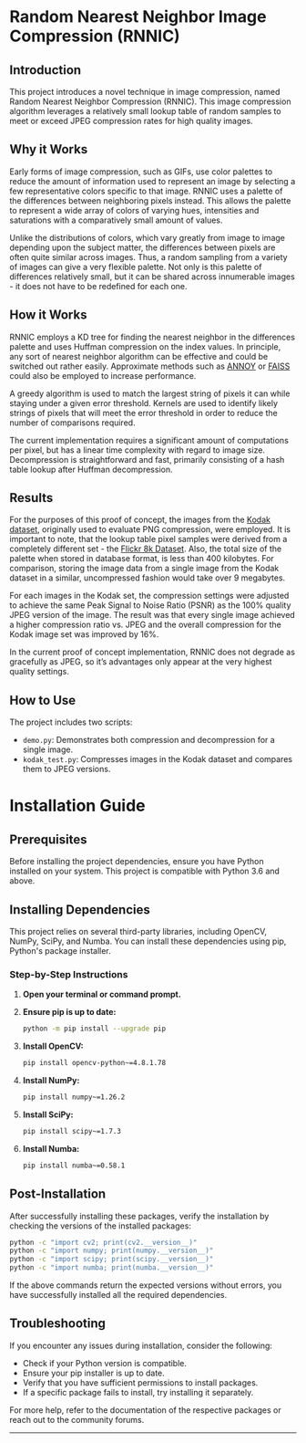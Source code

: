 # Random Nearest Neighbor Image Compression (RNNIC)

## Introduction
This project introduces a novel technique in image compression, named Random Nearest Neighbor Compression (RNNIC). This image compression algorithm leverages a relatively small lookup table of random samples to meet or exceed JPEG compression rates for high quality images.

## Why it Works
Early forms of image compression, such as GIFs, use color palettes to reduce the amount of information used to represent an image by selecting a few representative colors specific to that image. RNNIC uses a palette of the differences between neighboring pixels instead. This allows the palette to represent a wide array of colors of varying hues, intensities and saturations with a comparatively small amount of values.

Unlike the distributions of colors, which vary greatly from image to image depending upon the subject matter, the differences between pixels are often quite similar across images. Thus, a random sampling from a variety of images can give a very flexible palette. Not only is this palette of differences relatively small, but it can be shared across innumerable images - it does not have to be redefined for each one.


## How it Works
RNNIC employs a KD tree for finding the nearest neighbor in the differences palette and uses Huffman compression on the index values. In principle, any sort of nearest neighbor algorithm can be effective and could be switched out rather easily. Approximate methods such as [ANNOY](https://pypi.org/project/annoy/) or [FAISS](https://ai.meta.com/tools/faiss/) could also be employed to increase performance.

A greedy algorithm is used to match the largest string of pixels it can while staying under a given error threshold. Kernels are used to identify likely strings of pixels that will meet the error threshold in order to reduce the number of comparisons required.

The current implementation requires a significant amount of computations per pixel, but has a linear time complexity with regard to image size. Decompression is straightforward and fast, primarily consisting of a hash table lookup after Huffman decompression.

## Results
For the purposes of this proof of concept, the images from the [Kodak dataset](https://r0k.us/graphics/kodak/), originally used to evaluate PNG compression, were employed. It is important to note, that the lookup table pixel samples were derived from a completely different set - the [Flickr 8k Dataset](https://www.kaggle.com/datasets/adityajn105/flickr8k). Also, the total size of the palette when stored in database format, is less than 400 kilobytes. For comparison, storing the image data from a single image from the Kodak dataset in a similar, uncompressed fashion would take over 9 megabytes. 

For each images in the Kodak set, the compression settings were adjusted to achieve the same Peak Signal to Noise Ratio (PSNR) as the 100% quality JPEG version of the image. The result was that every single image achieved a higher compression ratio vs. JPEG and the overall compression for the Kodak image set was improved by 16%. 

In the current proof of concept implementation, RNNIC does not degrade as gracefully as JPEG, so it’s advantages only appear at the very highest quality settings.


## How to Use
The project includes two scripts:
- `demo.py`: Demonstrates both compression and decompression for a single image.
- `kodak_test.py`: Compresses images in the Kodak dataset and compares them to JPEG versions.


# Installation Guide

## Prerequisites
Before installing the project dependencies, ensure you have Python installed on your system. This project is compatible with Python 3.6 and above.

## Installing Dependencies
This project relies on several third-party libraries, including OpenCV, NumPy, SciPy, and Numba. You can install these dependencies using pip, Python's package installer.

### Step-by-Step Instructions

1. **Open your terminal or command prompt.**

2. **Ensure pip is up to date:**
   ```bash
   python -m pip install --upgrade pip
   ```

3. **Install OpenCV:**
   ```bash
   pip install opencv-python~=4.8.1.78
   ```

4. **Install NumPy:**
   ```bash
   pip install numpy~=1.26.2
   ```

5. **Install SciPy:**
   ```bash
   pip install scipy~=1.7.3
   ```

6. **Install Numba:**
   ```bash
   pip install numba~=0.58.1
   ```

## Post-Installation
After successfully installing these packages, verify the installation by checking the versions of the installed packages:

```bash
python -c "import cv2; print(cv2.__version__)"
python -c "import numpy; print(numpy.__version__)"
python -c "import scipy; print(scipy.__version__)"
python -c "import numba; print(numba.__version__)"
```

If the above commands return the expected versions without errors, you have successfully installed all the required dependencies.

## Troubleshooting
If you encounter any issues during installation, consider the following:
- Check if your Python version is compatible.
- Ensure your pip installer is up to date.
- Verify that you have sufficient permissions to install packages.
- If a specific package fails to install, try installing it separately.

For more help, refer to the documentation of the respective packages or reach out to the community forums.


---